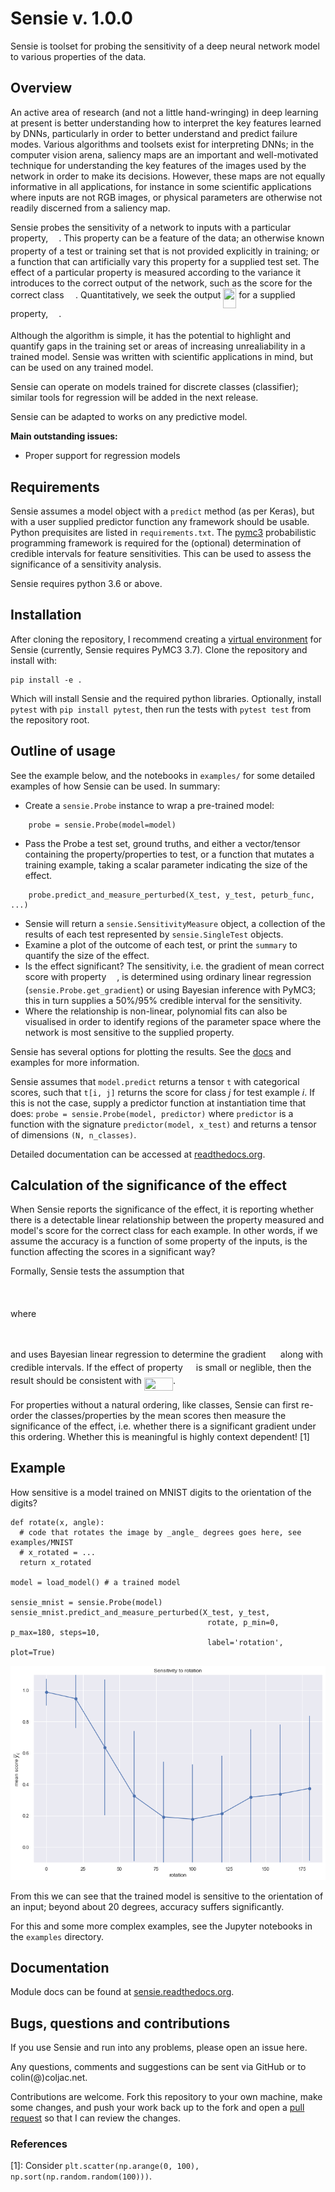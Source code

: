 # Sensie v. 1.0.0

Sensie is toolset for probing the sensitivity of a deep neural 
network model to various properties of the data. 

## Overview

An active area of research (and not a little hand-wringing) in deep learning at present is better understanding how to interpret the key features learned by DNNs, particularly in order to better understand and predict failure modes. Various algorithms and toolsets exist for interpreting DNNs; in the computer vision arena, saliency maps are an important and well-motivated technique for understanding the key features of the images used by the network in order to make its decisions. However, these maps are not equally informative in all applications, for instance in some scientific applications where inputs are not RGB images, or physical parameters are otherwise not readily discerned from a saliency map.

Sensie probes the sensitivity of a network to inputs with a particular property, <img src="/tex/0d19b0a4827a28ecffa01dfedf5f5f2c.svg?invert_in_darkmode&sanitize=true" align=middle width=12.92146679999999pt height=14.15524440000002pt/>. This property can be a feature of the data; an otherwise known property of a test or training set that is not provided explicitly in training; or a function that can artificially vary this property for a supplied test set. The effect of a particular property is measured according to the variance it introduces to the correct output of the network, such as the score for the correct class <img src="/tex/e92bd1a512cbe7d9721e846312bfe3fc.svg?invert_in_darkmode&sanitize=true" align=middle width=14.523852749999989pt height=19.415200200000008pt/>. Quantitatively, we seek the output <img src="/tex/f6818419a9b2a0402d0b9bc468cc9189.svg?invert_in_darkmode&sanitize=true" align=middle width=20.966980649999996pt height=32.29212359999999pt/> for a supplied property, <img src="/tex/0d19b0a4827a28ecffa01dfedf5f5f2c.svg?invert_in_darkmode&sanitize=true" align=middle width=12.92146679999999pt height=14.15524440000002pt/>.

Although the algorithm is simple, it has the potential to highlight and quantify gaps in the training set or areas of increasing unrealiability in a trained model. Sensie was written with scientific applications in mind, but can be used on any trained model.

Sensie can operate on models trained for discrete classes (classifier); similar tools for regression will be added in the next release.

Sensie can be adapted to works on any predictive model.

**Main outstanding issues:**
- Proper support for regression models

## Requirements

Sensie assumes a model object with a ``predict`` method (as per Keras), but with a user supplied predictor function any framework should be usable. Python prequisites are listed in `requirements.txt`. The [pymc3](https://github.com/pymc-devs/pymc3) probabilistic programming framework is required for the (optional) determination of credible intervals for feature sensitivities. This can be used to assess the significance of a sensitivity analysis.

Sensie requires python 3.6 or above.

## Installation

After cloning the repository, I recommend creating a [virtual environment](https://docs.python.org/3/library/venv.html) for Sensie (currently, Sensie requires PyMC3 3.7). Clone the repository and install with:

```
pip install -e .
```

Which will install Sensie and the required python libraries. Optionally, install `pytest` with `pip install pytest`, then run the tests with `pytest test` from the repository root.

## Outline of usage

See the example below, and the notebooks in `examples/` for some detailed examples of how Sensie can be used. In summary:

- Create a `sensie.Probe` instance to wrap a pre-trained model:
```
    probe = sensie.Probe(model=model)
```
- Pass the Probe a test set, ground truths, and either a vector/tensor containing the property/properties to test, or a function that mutates a training example, taking a scalar parameter indicating the size of the effect.
```
    probe.predict_and_measure_perturbed(X_test, y_test, peturb_func, ...)
```
- Sensie will return a `sensie.SensitivityMeasure` object, a collection of the results of each test represented by `sensie.SingleTest` objects.
- Examine a plot of the outcome of each test, or print the `summary` to quantify the size of the effect.
- Is the effect significant? The sensitivity, i.e. the gradient of mean correct score with property <img src="/tex/0d19b0a4827a28ecffa01dfedf5f5f2c.svg?invert_in_darkmode&sanitize=true" align=middle width=12.92146679999999pt height=14.15524440000002pt/>, is determined using ordinary linear regression (`sensie.Probe.get_gradient`) or using Bayesian inference with PyMC3; this in turn supplies a 50%/95% credible interval for the sensitivity.
- Where the relationship is non-linear, polynomial fits can also be visualised in order to identify regions of the parameter space where the network is most sensitive to the supplied property.

Sensie has several options for plotting the results. See the [docs](https://sensie.readthedocs.io/en/latest/) and examples for more information.

Sensie assumes that `model.predict` returns a tensor `t` with categorical scores, such that `t[i, j]` returns the score for class *j* for test example *i*. If this is not the case, supply a predictor function at instantiation time that does: `probe = sensie.Probe(model, predictor)` where `predictor` is a function with the signature `predictor(model, x_test)` and returns a tensor of dimensions `(N, n_classes)`.

Detailed documentation can be accessed at [readthedocs.org](https://sensie.readthedocs.io/en/latest/).

## Calculation of the significance of the effect

When Sensie reports the significance of the effect, it is reporting whether there is a detectable
linear relationship between the property measured and model's score for the correct class for
each example. In other words, if we assume the accuracy is a function of some property of the inputs,
is the function affecting the scores in a significant way?

Formally, Sensie tests the assumption that 
<p align="center"><img src="/tex/77b8b439ca87e934bf6f2be3a45670ec.svg?invert_in_darkmode&sanitize=true" align=middle width=73.01983424999999pt height=16.438356pt/></p>

where 

<p align="center"><img src="/tex/9e4d84b983988415d2c3c7fefeda5dd7.svg?invert_in_darkmode&sanitize=true" align=middle width=101.81349254999999pt height=12.785402849999999pt/></p> 

and uses Bayesian linear regression to determine the gradient <img src="/tex/8e830a5ab471143f1bb80e525c09bbaa.svg?invert_in_darkmode&sanitize=true" align=middle width=15.24170009999999pt height=14.15524440000002pt/> along with
credible intervals. If the effect of property <img src="/tex/0d19b0a4827a28ecffa01dfedf5f5f2c.svg?invert_in_darkmode&sanitize=true" align=middle width=12.92146679999999pt height=14.15524440000002pt/> is small or neglible, then 
the result should be consistent with <img src="/tex/01ab42025bd0796cb94e61b4057f1e67.svg?invert_in_darkmode&sanitize=true" align=middle width=46.20045374999999pt height=21.18721440000001pt/>.

For properties without a natural ordering, like classes, Sensie can first 
re-order the classes/properties by the mean scores then measure the significance 
of the effect, i.e. whether there is a significant gradient under this ordering. 
Whether this is meaningful is highly context dependent! [1]

## Example

How sensitive is a model trained on MNIST digits to the orientation of the digits?
```
def rotate(x, angle):
  # code that rotates the image by _angle_ degrees goes here, see examples/MNIST
  # x_rotated = ...
  return x_rotated

model = load_model() # a trained model

sensie_mnist = sensie.Probe(model)
sensie_mnist.predict_and_measure_perturbed(X_test, y_test, 
                                            rotate, p_min=0, p_max=180, steps=10, 
                                            label='rotation', plot=True)
```
![MNIST rotation sensitivity](examples/sensie1.png)

From this we can see that the trained model is sensitive to the orientation of an input; beyond about 20 degrees, accuracy suffers significantly.

For this and some more complex examples, see the Jupyter notebooks in the `examples` directory.

## Documentation

Module docs can be found at [sensie.readthedocs.org](https://sensie.readthedocs.io/en/latest/).

## Bugs, questions and contributions

If you use Sensie and run into any problems, please open an issue here.

Any questions, comments and suggestions can be sent via GitHub or to colin(@)coljac.net.

Contributions are welcome. Fork this repository to your own machine, make some changes, and push your work back up to the fork and open a [pull request](https://help.github.com/en/github/collaborating-with-issues-and-pull-requests/about-pull-requests) so that I can review the changes.

### References

[1]: Consider `plt.scatter(np.arange(0, 100), np.sort(np.random.random(100)))`.
